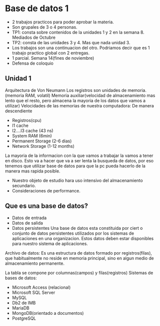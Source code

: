 # Base de datos 1


- 2 trabajos practicos para poder aprobar la materia.
- Son grupales de 3 o 4 personas.
- TP1: consta sobre contenidos de la unidades 1 y 2 en la semana 8. Mediados de Octubre
- TP2: consta de las unidades 3 y 4. Mas que nada unidad 3.
- Los trabajos son una continuacion del otro. Podriamos decir que es 1 trabajo practico global con 2 entregas.
- 1 parcial. Semana 14(fines de noviembre)
- Defensa de coloquio


## Unidad 1 


Arquitectura de Von Neumann
Los registros son unidades de memoria.(memoria RAM, volatil)
Memoria auxiliar(velocidad de almacenamiento mas lento que el resto, pero almacena la mayoria de los datos que vamos a utilizar)
Velocidades de las memorias de nuestra computadora: De manera descendiente
* Registros(cpu)
* l1 cache
* l2....l3 cache    (43 ns)
* System RAM    (6min)
* Permanent Storage  (2-6 dias)
* Network Storage (1-12 months)

La mayoria de la informacion con la que vamos a trabajar la vamos a tener en disco. Esto va a hacer que va a ser lenta la busqueda de datos, por eso tenemos que utilizar base de datos para que la pc pueda hacerlo de la manera mas rapida posible.
* Nuestro objeto de estudio hara uso intensivo del almacenamiento secundario.
* Consideraciones de performance.

## Que es una base de datos? 
* Datos de entrada 
* Datos de salida
* Datos persistentes
Una base de datos esta constituida por ciert o conjunto de datos persistentes utilizados por los sistemas de aplicaciones en una organizacion. Estos datos deben estar disponibles para nuestro sistema de aplicaciones.

Archivo de datos: Es una estructura de datos formado por registros(filas), que habitualmente no reside en memoria principal, sino en algun medio de almacenamiento permanente.

La tabla se compone por columnas(campos) y filas(registros)
Sistemas de bases de datos: 
* Microsoft Access (relacional)
* Microsoft SQL Server
* MySQL
* Db2 de IMB
* MariaDB
* MongoDB(orientado a documentos)
* PostgreSQL 